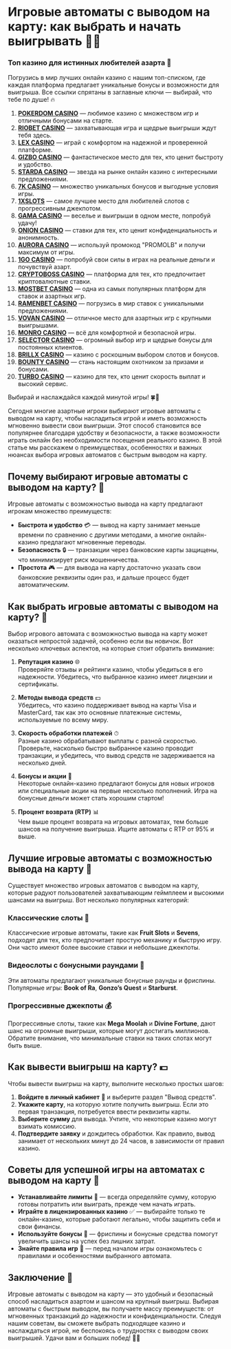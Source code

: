 # Игровые автоматы с выводом на карту: как выбрать и начать выигрывать 💸🎰
### Топ казино для истинных любителей азарта 🎰

Погрузись в мир лучших онлайн казино с нашим топ-списком, где каждая платформа предлагает уникальные бонусы и возможности для выигрыша. Все ссылки спрятаны в заглавные ключи — выбирай, что тебе по душе! 🔥

1. **[POKERDOM CASINO](https://brandplay.link/Bxg7SC7H)** — любимое казино с множеством игр и отличными бонусами на старте.
2. **[RIOBET CASINO](https://brandplay.link/dtx89f2L)** — захватывающая игра и щедрые выигрыши ждут тебя здесь.
3. **[LEX CASINO](https://brandplay.link/2HFTmBc8)** — играй с комфортом на надежной и проверенной платформе.
4. **[GIZBO CASINO](https://gizbo-tea02.com/c8e962e89)** — фантастическое место для тех, кто ценит быстроту и удобство.
5. **[STARDA CASINO](https://brandplay.link/cpFQbWKn)** — звезда на рынке онлайн казино с интересными предложениями.
6. **[7K CASINO](https://brandplay.link/dd46bNgD)** — множество уникальных бонусов и выгодные условия игры.
7. **[1XSLOTS](https://brandplay.link/R4xfxqdm)** — самое лучшее место для любителей слотов с прогрессивным джекпотом.
8. **[GAMA CASINO](https://brandplay.link/zrZpLFTP)** — веселье и выигрыши в одном месте, попробуй удачу!
9. **[ONION CASINO](https://obclk001-2d.top/click?offer_id=986&partner_id=10542&landing_id=1798&utm_medium=affiliate&sub_1=oncasino3)** — ставки для тех, кто ценит конфиденциальность и анонимность.
10. **[AURORA CASINO](https://10trafic-stat2.com/click/668546566bcc6313411604c7/6766/15114/subaccount?promocode=PROMOLB)** — используй промокод "PROMOLB" и получи максимум от игры.
11. **[1GO CASINO](https://1go-ircp01.com/ce015f410)** — попробуй свои силы в играх на реальные деньги и почувствуй азарт.
12. **[CRYPTOBOSS CASINO](https://cryptobossc.online/d847bcfa9)** — платформа для тех, кто предпочитает криптовалютные ставки.
13. **[MOSTBET CASINO](https://ktbtis024ifqfn0mst.com/beQs)** — одна из самых популярных платформ для ставок и азартных игр.
14. **[RAMENBET CASINO](https://get.saltyram.com/ru/registration?apkpop=0&partner=p24970p3296034p5526)** — погрузись в мир ставок с уникальными предложениями.
15. **[VOVAN CASINO](https://vovan.site/d2375cf9b)** — отличное место для азартных игр с крупными выигрышами.
16. **[MONRO CASINO](https://mnr-ircp01.com/c3ce72a2c)** — всё для комфортной и безопасной игры.
17. **[SELECTOR CASINO](https://gosel.pl/SELVK)** — огромный выбор игр и щедрые бонусы для постоянных клиентов.
18. **[BRILLX CASINO](https://brillx.pub/BRIVK)** — казино с роскошным выбором слотов и бонусов.
19. **[BOUNTY CASINO](https://bounty-casino.de/BOVK)** — стань настоящим охотником за призами и бонусами.
20. **[TURBO CASINO](https://turbo-casino.pro/TURVK)** — казино для тех, кто ценит скорость выплат и высокий сервис.

Выбирай и наслаждайся каждой минутой игры! 🍀🎰

Сегодня многие азартные игроки выбирают игровые автоматы с выводом на карту, чтобы насладиться игрой и иметь возможность мгновенно вывести свои выигрыши. Этот способ становится все популярнее благодаря удобству и безопасности, а также возможности играть онлайн без необходимости посещения реального казино. В этой статье мы расскажем о преимуществах, особенностях и важных нюансах выбора игровых автоматов с быстрым выводом на карту.

## Почему выбирают игровые автоматы с выводом на карту? 🏦

Игровые автоматы с возможностью вывода на карту предлагают игрокам множество преимуществ:

- **Быстрота и удобство** 💳 — вывод на карту занимает меньше времени по сравнению с другими методами, а многие онлайн-казино предлагают мгновенные переводы.
- **Безопасность** 🔒 — транзакции через банковские карты защищены, что минимизирует риск мошенничества.
- **Простота** 🎮 — для вывода на карту достаточно указать свои банковские реквизиты один раз, и дальше процесс будет автоматическим.

## Как выбрать игровые автоматы с выводом на карту? 🎰

Выбор игрового автомата с возможностью вывода на карту может оказаться непростой задачей, особенно если вы новичок. Вот несколько ключевых аспектов, на которые стоит обратить внимание:

1. **Репутация казино** 🌐  
   Проверяйте отзывы и рейтинги казино, чтобы убедиться в его надежности. Убедитесь, что выбранное казино имеет лицензии и сертификаты.

2. **Методы вывода средств** 💵  
   Убедитесь, что казино поддерживает вывод на карты Visa и MasterCard, так как это основные платежные системы, используемые по всему миру.

3. **Скорость обработки платежей** ⏱  
   Разные казино обрабатывают выплаты с разной скоростью. Проверьте, насколько быстро выбранное казино проводит транзакции, и убедитесь, что вывод средств не задерживается на несколько дней.

4. **Бонусы и акции** 🎁  
   Некоторые онлайн-казино предлагают бонусы для новых игроков или специальные акции на первые несколько пополнений. Игра на бонусные деньги может стать хорошим стартом!

5. **Процент возврата (RTP)** 📊  
   Чем выше процент возврата на игровых автоматах, тем больше шансов на получение выигрыша. Ищите автоматы с RTP от 95% и выше.

## Лучшие игровые автоматы с возможностью вывода на карту 💸

Существует множество игровых автоматов с выводом на карту, которые радуют пользователей захватывающим геймплеем и высокими шансами на выигрыш. Вот несколько популярных категорий:

### Классические слоты 🎰
Классические игровые автоматы, такие как **Fruit Slots** и **Sevens**, подходят для тех, кто предпочитает простую механику и быструю игру. Они часто имеют более высокие ставки и небольшие джекпоты.

### Видеослоты с бонусными раундами 🌈
Эти автоматы предлагают уникальные бонусные раунды и фриспины. Популярные игры: **Book of Ra**, **Gonzo’s Quest** и **Starburst**.

### Прогрессивные джекпоты 💰
Прогрессивные слоты, такие как **Mega Moolah** и **Divine Fortune**, дают шанс на огромные выигрыши, которые могут достигать миллионов. Обратите внимание, что минимальные ставки на таких слотах могут быть выше.

## Как вывести выигрыш на карту? 💵

Чтобы вывести выигрыш на карту, выполните несколько простых шагов:

1. **Войдите в личный кабинет** 🔐 и выберите раздел "Вывод средств".
2. **Укажите карту**, на которую хотите получить выигрыш. Если это первая транзакция, потребуется ввести реквизиты карты.
3. **Выберите сумму** для вывода. Учтите, что некоторые казино могут взимать комиссию.
4. **Подтвердите заявку** и дождитесь обработки. Как правило, вывод занимает от нескольких минут до 24 часов, в зависимости от правил казино.

## Советы для успешной игры на автоматах с выводом на карту 🧠

- **Устанавливайте лимиты** 🎯 — всегда определяйте сумму, которую готовы потратить или выиграть, прежде чем начать играть.
- **Играйте в лицензированных казино** ✅ — выбирайте только те онлайн-казино, которые работают легально, чтобы защитить себя и свои финансы.
- **Используйте бонусы** 🎉 — фриспины и бонусные средства помогут увеличить шансы на успех без лишних затрат.
- **Знайте правила игр** 📖 — перед началом игры ознакомьтесь с правилами и особенностями выбранного автомата.

## Заключение 🎉

Игровые автоматы с выводом на карту — это удобный и безопасный способ насладиться азартом и шансом на крупный выигрыш. Выбирая автоматы с быстрым выводом, вы получаете массу преимуществ: от мгновенных транзакций до надежности и конфиденциальности. Следуя нашим советам, вы сможете выбрать подходящее казино и наслаждаться игрой, не беспокоясь о трудностях с выводом своих выигрышей. Удачи вам и больших побед! 🎲💸

